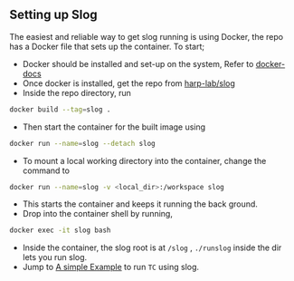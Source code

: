 ## Setting up Slog
The easiest and reliable way to get slog running is using Docker, the repo has a Docker file that sets up the container. To start;

- Docker should be installed and set-up on the system, Refer to [docker-docs](https://docs.docker.com/get-docker/)
- Once docker is installed, get the repo from [harp-lab/slog](https://github.com/harp-lab/slog)
- Inside the repo directory, run  
```bash
docker build --tag=slog .
```
- Then start the container for the built image using
```bash
docker run --name=slog --detach slog
``` 
- To mount a local working directory into the container, change the command to 
```bash
docker run --name=slog -v <local_dir>:/workspace slog
```
- This starts the container and keeps it running the back ground.
- Drop into the container shell by running, 
```bash
docker exec -it slog bash
```
-  Inside the container, the slog root is at `/slog` , `./runslog` inside the dir lets you run slog.
- Jump to [A simple Example](./TC.md) to run `TC` using slog.

